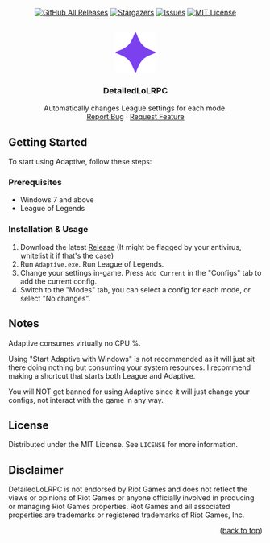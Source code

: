 <a name="readme-top"></a>

<div align="center">

<a href="https://github.com/developers192/Adaptive/releases/latest">![GitHub All Releases](https://img.shields.io/github/downloads/developers192/Adaptive/total.svg?style=for-the-badge)</a>
<a href="https://github.com/developers192/Adaptive/stargazers">![Stargazers](https://img.shields.io/github/stars/developers192/Adaptive.svg?style=for-the-badge)</a>
<a href="https://github.com/developers192/Adaptive/issues">![Issues](https://img.shields.io/github/issues/developers192/Adaptive.svg?style=for-the-badge)</a>
<a href="https://github.com/developers192/Adaptive/blob/master/LICENSE">![MIT License](https://img.shields.io/github/license/developers192/Adaptive.svg?style=for-the-badge)</a>

</div>

<!-- PROJECT LOGO -->
<br />
<div align="center">
  <a href="https://github.com/developers192/Adaptive">
    <img src="asset/icon.png" alt="Logo" width="80" height="80">
  </a>
<h3 align="center">DetailedLoLRPC</h3>

  <p align="center">
    Automatically changes League settings for each mode.
    <br />
    <a href="https://github.com/developers192/Adaptive/issues">Report Bug</a>
    ·
    <a href="https://github.com/developers192/Adaptive/issues">Request Feature</a>
  </p>
</div>

<!-- GETTING STARTED -->
## Getting Started

To start using Adaptive, follow these steps:

### Prerequisites

- Windows 7 and above
- League of Legends

### Installation & Usage

1. Download the latest [Release](https://github.com/developers192/Adaptive/releases/latest) (It might be flagged by your antivirus, whitelist it if that's the case)
2. Run `Adaptive.exe`. Run League of Legends.
3. Change your settings in-game. Press `Add Current` in the "Configs" tab to add the current config.
4. Switch to the "Modes" tab, you can select a config for each mode, or select "No changes".

<!-- Resource Usage -->
## Notes
Adaptive consumes virtually no CPU %.

Using "Start Adaptive with Windows" is not recommended as it will just sit there doing nothing but consuming your system resources. I recommend making a shortcut that starts both League and Adaptive.

You will NOT get banned for using Adaptive since it will just change your configs, not interact with the game in any way.

<!-- LICENSE -->
## License

Distributed under the MIT License. See `LICENSE` for more information.

## Disclaimer
DetailedLoLRPC is not endorsed by Riot Games and does not reflect the views or opinions of Riot Games or anyone officially involved in producing or managing Riot Games properties. Riot Games and all associated properties are trademarks or registered trademarks of Riot Games, Inc.

<p align="right">(<a href="#readme-top">back to top</a>)</p>